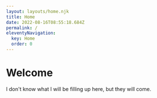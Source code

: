 ```yaml
---
layout: layouts/home.njk
title: Home
date: 2022-08-16T08:55:18.684Z
permalink: /
eleventyNavigation:
  key: Home
  order: 0
---
```

# Welcome

I don't know what I will be filling up here, but they will come.

